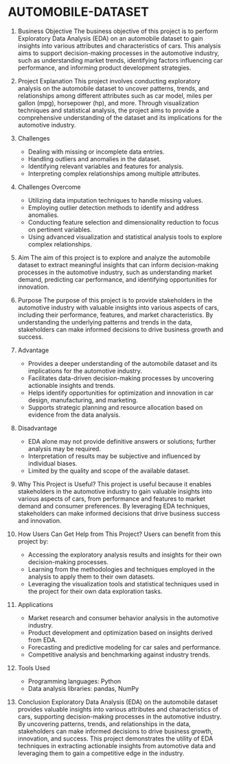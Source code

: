 # AUTOMOBILE-DATASET

1. Business Objective
   The business objective of this project is to perform Exploratory Data Analysis (EDA) on an automobile dataset to gain insights into various attributes and characteristics of cars. This analysis aims to support decision-making processes in the automotive industry, such as understanding market trends, identifying factors influencing car performance, and informing product development strategies.

2. Project Explanation
   This project involves conducting exploratory analysis on the automobile dataset to uncover patterns, trends, and relationships among different attributes such as car model, miles per gallon (mpg), horsepower (hp), and more. Through visualization techniques and statistical analysis, the project aims to provide a comprehensive understanding of the dataset and its implications for the automotive industry.

3. Challenges
   - Dealing with missing or incomplete data entries.
   - Handling outliers and anomalies in the dataset.
   - Identifying relevant variables and features for analysis.
   - Interpreting complex relationships among multiple attributes.

4. Challenges Overcome
   - Utilizing data imputation techniques to handle missing values.
   - Employing outlier detection methods to identify and address anomalies.
   - Conducting feature selection and dimensionality reduction to focus on pertinent variables.
   - Using advanced visualization and statistical analysis tools to explore complex relationships.

5. Aim
   The aim of this project is to explore and analyze the automobile dataset to extract meaningful insights that can inform decision-making processes in the automotive industry, such as understanding market demand, predicting car performance, and identifying opportunities for innovation.

6. Purpose
   The purpose of this project is to provide stakeholders in the automotive industry with valuable insights into various aspects of cars, including their performance, features, and market characteristics. By understanding the underlying patterns and trends in the data, stakeholders can make informed decisions to drive business growth and success.

7. Advantage
   - Provides a deeper understanding of the automobile dataset and its implications for the automotive industry.
   - Facilitates data-driven decision-making processes by uncovering actionable insights and trends.
   - Helps identify opportunities for optimization and innovation in car design, manufacturing, and marketing.
   - Supports strategic planning and resource allocation based on evidence from the data analysis.

8. Disadvantage
   - EDA alone may not provide definitive answers or solutions; further analysis may be required.
   - Interpretation of results may be subjective and influenced by individual biases.
   - Limited by the quality and scope of the available dataset.

9. Why This Project is Useful?
   This project is useful because it enables stakeholders in the automotive industry to gain valuable insights into various aspects of cars, from performance and features to market demand and consumer preferences. By leveraging EDA techniques, stakeholders can make informed decisions that drive business success and innovation.

10. How Users Can Get Help from This Project?
    Users can benefit from this project by:
    - Accessing the exploratory analysis results and insights for their own decision-making processes.
    - Learning from the methodologies and techniques employed in the analysis to apply them to their own datasets.
    - Leveraging the visualization tools and statistical techniques used in the project for their own data exploration tasks.

11. Applications
    - Market research and consumer behavior analysis in the automotive industry.
    - Product development and optimization based on insights derived from EDA.
    - Forecasting and predictive modeling for car sales and performance.
    - Competitive analysis and benchmarking against industry trends.

12. Tools Used
    - Programming languages: Python
    - Data analysis libraries: pandas, NumPy

13. Conclusion
    Exploratory Data Analysis (EDA) on the automobile dataset provides valuable insights into various attributes and characteristics of cars, supporting decision-making processes in the automotive industry. By uncovering patterns, trends, and relationships in the data, stakeholders can make informed decisions to drive business growth, innovation, and success. This project demonstrates the utility of EDA techniques in extracting actionable insights from automotive data and leveraging them to gain a competitive edge in the industry.
